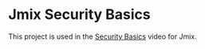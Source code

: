 # Jmix Security Basics

This project is used in the [Security Basics](https://www.jmix.io/) video for Jmix. 

